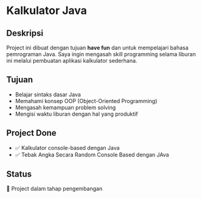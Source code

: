# Kalkulator Java

## Deskripsi
Project ini dibuat dengan tujuan **have fun** dan untuk mempelajari bahasa pemrograman Java. Saya ingin mengasah skill programming selama liburan ini melalui pembuatan aplikasi kalkulator sederhana.

## Tujuan
- Belajar sintaks dasar Java
- Memahami konsep OOP (Object-Oriented Programming)
- Mengasah kemampuan problem solving
- Mengisi waktu liburan dengan hal yang produktif

## Project Done
- ✅ Kalkulator console-based dengan Java
- ✅ Tebak Angka Secara Random Console Based dengan JAva

## Status
🚧 Project dalam tahap pengembangan